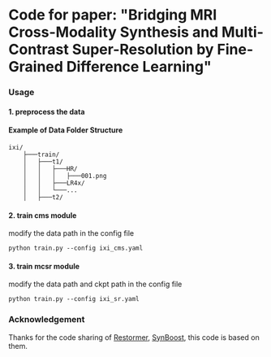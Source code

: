 # Code for paper: "Bridging MRI Cross-Modality Synthesis and Multi-Contrast Super-Resolution by Fine-Grained Difference Learning"

### Usage

#### 1. preprocess the data

#### Example of Data Folder Structure
```plaintext
ixi/
    ├───train/
    │   ├───t1/
    │   │   ├───HR/
    │   │   │   ├───001.png
    │   │   ├───LR4x/
    │   │   └───...
    │   ├───t2/

```
#### 2. train cms module
modify the data path in the config file
```commandline
python train.py --config ixi_cms.yaml
```
#### 3. train mcsr module
modify the data path and ckpt path in the config file
```commandline
python train.py --config ixi_sr.yaml
```

### Acknowledgement
Thanks for the code sharing of [Restormer](https://github.com/swz30/Restormer), [SynBoost](https://github.com/giandbt/synboost.git), this code is based on them.
